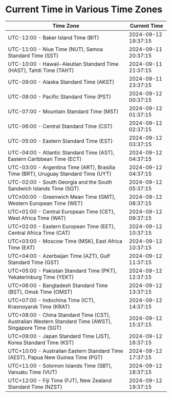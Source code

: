 # Current Time in Various Time Zones

| Time Zone | Current Time |
|-----------|--------------|
| UTC-12:00 - Baker Island Time (BIT) | 2024-09-12 19:37:15 |
| UTC-11:00 - Niue Time (NUT), Samoa Standard Time (SST) | 2024-09-11 20:37:15 |
| UTC-10:00 - Hawaii-Aleutian Standard Time (HAST), Tahiti Time (TAHT) | 2024-09-11 21:37:15 |
| UTC-09:00 - Alaska Standard Time (AKST) | 2024-09-11 23:37:15 |
| UTC-08:00 - Pacific Standard Time (PST) | 2024-09-12 00:37:15 |
| UTC-07:00 - Mountain Standard Time (MST) | 2024-09-12 01:37:15 |
| UTC-06:00 - Central Standard Time (CST) | 2024-09-12 02:37:15 |
| UTC-05:00 - Eastern Standard Time (EST) | 2024-09-12 03:37:15 |
| UTC-04:00 - Atlantic Standard Time (AST), Eastern Caribbean Time (ECT) | 2024-09-12 04:37:15 |
| UTC-03:00 - Argentina Time (ART), Brasília Time (BRT), Uruguay Standard Time (UYT) | 2024-09-12 04:37:15 |
| UTC-02:00 - South Georgia and the South Sandwich Islands Time (SGT) | 2024-09-12 05:37:15 |
| UTC±00:00 - Greenwich Mean Time (GMT), Western European Time (WET) | 2024-09-12 08:37:15 |
| UTC+01:00 - Central European Time (CET), West Africa Time (WAT) | 2024-09-12 09:37:15 |
| UTC+02:00 - Eastern European Time (EET), Central Africa Time (CAT) | 2024-09-12 10:37:15 |
| UTC+03:00 - Moscow Time (MSK), East Africa Time (EAT) | 2024-09-12 10:37:15 |
| UTC+04:00 - Azerbaijan Time (AZT), Gulf Standard Time (GST) | 2024-09-12 11:37:15 |
| UTC+05:00 - Pakistan Standard Time (PKT), Yekaterinburg Time (YEKT) | 2024-09-12 12:37:15 |
| UTC+06:00 - Bangladesh Standard Time (BST), Omsk Time (OMST) | 2024-09-12 13:37:15 |
| UTC+07:00 - Indochina Time (ICT), Krasnoyarsk Time (KRAT) | 2024-09-12 14:37:15 |
| UTC+08:00 - China Standard Time (CST), Australian Western Standard Time (AWST), Singapore Time (SGT) | 2024-09-12 15:37:15 |
| UTC+09:00 - Japan Standard Time (JST), Korea Standard Time (KST) | 2024-09-12 16:37:15 |
| UTC+10:00 - Australian Eastern Standard Time (AEST), Papua New Guinea Time (PGT) | 2024-09-12 17:37:15 |
| UTC+11:00 - Solomon Islands Time (SBT), Vanuatu Time (VUT) | 2024-09-12 18:37:15 |
| UTC+12:00 - Fiji Time (FJT), New Zealand Standard Time (NZST) | 2024-09-12 19:37:15 |
